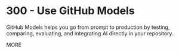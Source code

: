 # 300 - Use GitHub Models

GitHub Models helps you go from prompt to production by testing, comparing, evaluating, and integrating AI directly in your repository.

MORE
